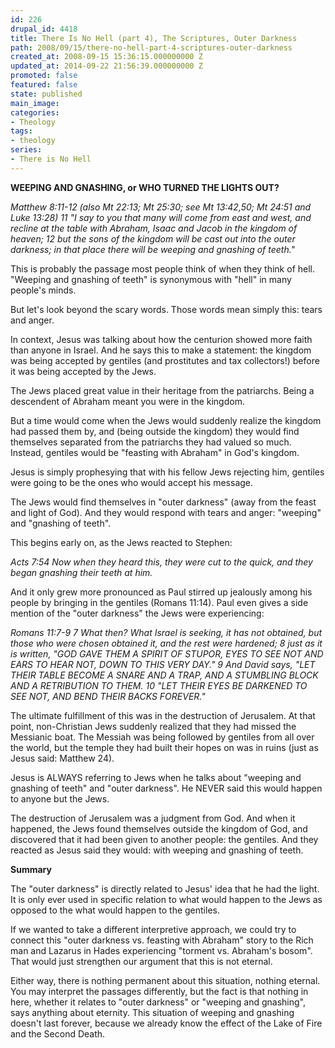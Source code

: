 ```yaml
---
id: 226
drupal_id: 4418
title: There Is No Hell (part 4), The Scriptures, Outer Darkness
path: 2008/09/15/there-no-hell-part-4-scriptures-outer-darkness
created_at: 2008-09-15 15:36:15.000000000 Z
updated_at: 2014-09-22 21:56:39.000000000 Z
promoted: false
featured: false
state: published
main_image: 
categories:
- Theology
tags:
- theology
series:
- There is No Hell
---
```

<strong>WEEPING AND GNASHING, or WHO TURNED THE LIGHTS OUT?</strong>

<em>Matthew 8:11-12 (also Mt 22:13; Mt 25:30; see Mt 13:42,50; Mt 24:51 and Luke 13:28)
11 "I say to you that many will come from east and west, and recline at the table with Abraham, Isaac and Jacob in the kingdom of heaven; 12 but the sons of the kingdom will be cast out into the outer darkness; in that place there will be weeping and gnashing of teeth."</em>

This is probably the passage most people think of when they think of hell. "Weeping and gnashing of teeth" is synonymous with "hell" in many people's minds.

But let's look beyond the scary words. Those words mean simply this: tears and anger.

In context, Jesus was talking about how the centurion showed more faith than anyone in Israel. And he says this to make a statement: the kingdom was being accepted by gentiles (and prostitutes and tax collectors!) before it was being accepted by the Jews.

The Jews placed great value in their heritage from the patriarchs. Being a descendent of Abraham meant you were in the kingdom.

But a time would come when the Jews would suddenly realize the kingdom had passed them by, and (being outside the kingdom) they would find themselves separated from the patriarchs they had valued so much. Instead, gentiles would be "feasting with Abraham" in God's kingdom.

Jesus is simply prophesying that with his fellow Jews rejecting him, gentiles were going to be the ones who would accept his message.

The Jews would find themselves in "outer darkness" (away from the feast and light of God). And they would respond with tears and anger: "weeping" and "gnashing of teeth".

This begins early on, as the Jews reacted to Stephen:

<em>Acts 7:54
Now when they heard this, they were cut to the quick, and they began gnashing their teeth at him.</em>

And it only grew more pronounced as Paul stirred up jealously among his people by bringing in the gentiles (Romans 11:14). Paul even gives a side mention of the "outer darkness" the Jews were experiencing:

<em>Romans 11:7-9
7 What then? What Israel is seeking, it has not obtained, but those who were chosen obtained it, and the rest were hardened; 8 just as it is written, "GOD GAVE THEM A SPIRIT OF STUPOR, EYES TO SEE NOT AND EARS TO HEAR NOT, DOWN TO THIS VERY DAY." 9 And David says, "LET THEIR TABLE BECOME A SNARE AND A TRAP, AND A STUMBLING BLOCK AND A RETRIBUTION TO THEM. 10 "LET THEIR EYES BE DARKENED TO SEE NOT, AND BEND THEIR BACKS FOREVER."</em>

The ultimate fulfillment of this was in the destruction of Jerusalem. At that point, non-Christian Jews suddenly realized that they had missed the Messianic boat. The Messiah was being followed by gentiles from all over the world, but the temple they had built their hopes on was in ruins (just as Jesus said: Matthew 24).

Jesus is ALWAYS referring to Jews when he talks about "weeping and gnashing of teeth" and "outer darkness". He NEVER said this would happen to anyone but the Jews.

The destruction of Jerusalem was a judgment from God. And when it happened, the Jews found themselves outside the kingdom of God, and discovered that it had been given to another people: the gentiles. And they reacted as Jesus said they would: with weeping and gnashing of teeth.

<strong>
Summary</strong>

The "outer darkness" is directly related to Jesus' idea that he had the light. It is only ever used in specific relation to what would happen to the Jews as opposed to the what would happen to the gentiles.

If we wanted to take a different interpretive approach, we could try to connect this "outer darkness vs. feasting with Abraham" story to the Rich man and Lazarus in Hades experiencing "torment vs. Abraham's bosom". That would just strengthen our argument that this is not eternal.

Either way, there is nothing permanent about this situation, nothing eternal. You may interpret the passages differently, but the fact is that nothing in here, whether it relates to "outer darkness" or "weeping and gnashing", says anything about eternity. This situation of weeping and gnashing doesn't last forever, because we already know the effect of the Lake of Fire and the Second Death.

